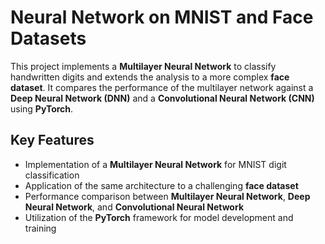 # Neural Network on MNIST and Face Datasets

This project implements a **Multilayer Neural Network** to classify handwritten digits and extends the analysis to a more complex **face dataset**. It compares the performance of the multilayer network against a **Deep Neural Network (DNN)** and a **Convolutional Neural Network (CNN)** using **PyTorch**.

## Key Features

- Implementation of a **Multilayer Neural Network** for MNIST digit classification  
- Application of the same architecture to a challenging **face dataset**  
- Performance comparison between **Multilayer Neural Network**, **Deep Neural Network**, and **Convolutional Neural Network**  
- Utilization of the **PyTorch** framework for model development and training
